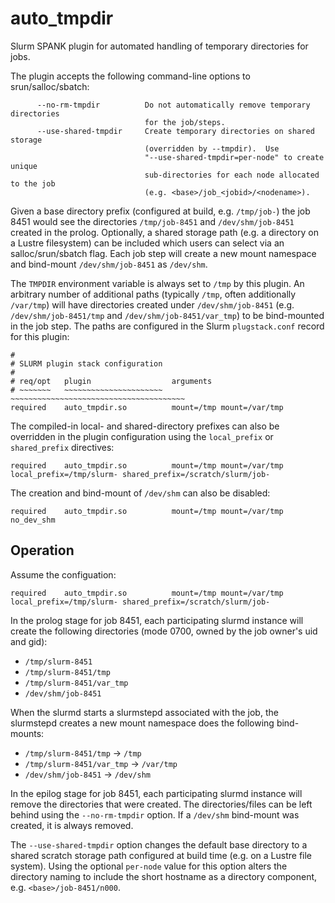 # auto_tmpdir

Slurm SPANK plugin for automated handling of temporary directories for jobs.

The plugin accepts the following command-line options to srun/salloc/sbatch:

```
      --no-rm-tmpdir          Do not automatically remove temporary directories
                              for the job/steps.
      --use-shared-tmpdir     Create temporary directories on shared storage
                              (overridden by --tmpdir).  Use
                              "--use-shared-tmpdir=per-node" to create unique
                              sub-directories for each node allocated to the job
                              (e.g. <base>/job_<jobid>/<nodename>).
```

Given a base directory prefix (configured at build, e.g. `/tmp/job-`) the job 8451 would see the directories `/tmp/job-8451` and `/dev/shm/job-8451` created in the prolog.  Optionally, a shared storage path (e.g. a directory on a Lustre filesystem) can be included which users can select via an salloc/srun/sbatch flag.  Each job step will create a new mount namespace and bind-mount `/dev/shm/job-8451` as `/dev/shm`.

The `TMPDIR` environment variable is always set to `/tmp` by this plugin.  An arbitrary number of additional paths (typically `/tmp`, often additionally `/var/tmp`) will have directories created under `/dev/shm/job-8451` (e.g. `/dev/shm/job-8451/tmp` and `/dev/shm/job-8451/var_tmp`) to be bind-mounted in the job step.  The paths are configured in the Slurm `plugstack.conf` record for this plugin:

```
#
# SLURM plugin stack configuration
#
# req/opt   plugin                  arguments
# ~~~~~~~   ~~~~~~~~~~~~~~~~~~~~~~  ~~~~~~~~~~~~~~~~~~~~~~~~~~~~~~~~~~~~~~~
required    auto_tmpdir.so          mount=/tmp mount=/var/tmp
```

The compiled-in local- and shared-directory prefixes can also be overridden in the plugin configuration using the `local_prefix` or `shared_prefix` directives:

```
required    auto_tmpdir.so          mount=/tmp mount=/var/tmp local_prefix=/tmp/slurm- shared_prefix=/scratch/slurm/job-
```

The creation and bind-mount of `/dev/shm` can also be disabled:

```
required    auto_tmpdir.so          mount=/tmp mount=/var/tmp no_dev_shm
```

## Operation

Assume the configuation:

```
required    auto_tmpdir.so          mount=/tmp mount=/var/tmp local_prefix=/tmp/slurm- shared_prefix=/scratch/slurm/job-
```

In the prolog stage for job 8451, each participating slurmd instance will create the following directories (mode 0700, owned by the job owner's uid and gid):

- `/tmp/slurm-8451`
- `/tmp/slurm-8451/tmp`
- `/tmp/slurm-8451/var_tmp`
- `/dev/shm/job-8451`

When the slurmd starts a slurmstepd associated with the job, the slurmstepd creates a new mount namespace does the following bind-mounts:

- `/tmp/slurm-8451/tmp` → `/tmp`
- `/tmp/slurm-8451/var_tmp` → `/var/tmp`
- `/dev/shm/job-8451` → `/dev/shm`

In the epilog stage for job 8451, each participating slurmd instance will remove the directories that were created.  The  directories/files can be left behind using the `--no-rm-tmpdir` option.  If a `/dev/shm` bind-mount was created, it is always removed.

The `--use-shared-tmpdir` option changes the default base directory to a shared scratch storage path configured at build time (e.g. on a Lustre file system).  Using the optional `per-node` value for this option alters the directory naming to include the short hostname as a directory component, e.g. `<base>/job-8451/n000`.

